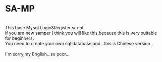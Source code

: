 # SA-MP
<br />This base Mysql Login&Register script
<br />if you are new samper I think you will like this,because this is very suitable for beginners.	
<br />You need to create your own sql database,and...this is Chinese version.	
<br />I`m sorry,my English...so poor...	
